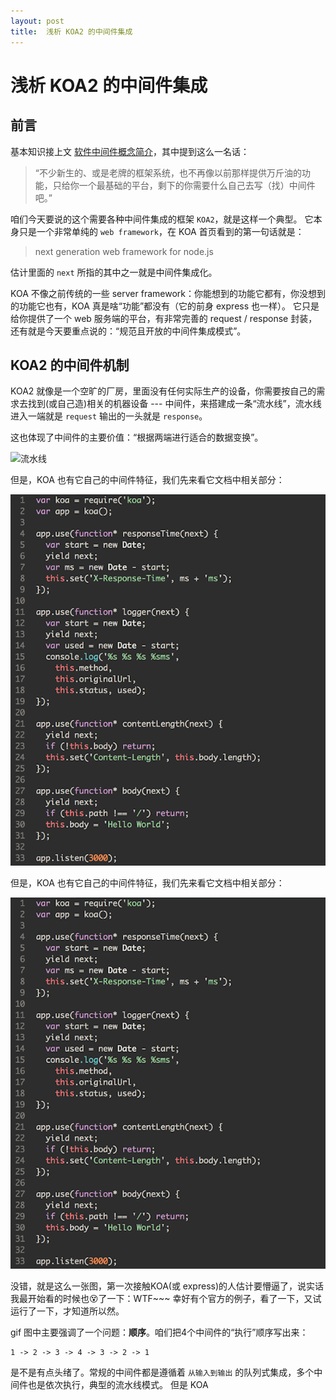 ```yaml
---
layout: post
title:  浅析 KOA2 的中间件集成
---
```


# 浅析 KOA2 的中间件集成

## 前言

基本知识接上文 [软件中间件概念简介](/2016/12/28/middleware.html)，其中提到这么一名话：

> “不少新生的、或是老牌的框架系统，也不再像以前那样提供万斤油的功能，只给你一个最基础的平台，剩下的你需要什么自己去写（找）中间件吧。”

咱们今天要说的这个需要各种中间件集成的框架 `KOA2`，就是这样一个典型。
它本身只是一个非常单纯的 `web framework`，在 KOA 首页看到的第一句话就是：

> next generation web framework for node.js

估计里面的 `next` 所指的其中之一就是中间件集成化。

KOA 不像之前传统的一些 server framework：你能想到的功能它都有，你没想到的功能它也有，KOA 真是啥“功能”都没有（它的前身 express 也一样）。
它只是给你提供了一个 web 服务端的平台，有非常完善的 request / response 封装，还有就是今天要重点说的：“规范且开放的中间件集成模式”。

## KOA2 的中间件机制

KOA2 就像是一个空旷的厂房，里面没有任何实际生产的设备，你需要按自己的需求去找到(或自己造)相关的机器设备 --- 中间件，来搭建成一条“流水线”，流水线进入一端就是 `request` 输出的一头就是 `response`。

这也体现了中间件的主要价值：“根据两端进行适合的数据变换”。

![流水线](http://link)

但是，KOA 也有它自己的中间件特征，我们先来看它文档中相关部分：

![doc.gif](/img/middleware/2-2.gif)

但是，KOA 也有它自己的中间件特征，我们先来看它文档中相关部分：

![doc.gif](/img/middleware/2-2.gif)

没错，就是这么一张图，第一次接触KOA(或 express)的人估计要懵逼了，说实话我最开始看的时候也😵了一下：WTF~~~
幸好有个官方的例子，看了一下，又试运行了一下，才知道所以然。

gif 图中主要强调了一个问题：**顺序**。咱们把4个中间件的“执行”顺序写出来：

~~~
1 -> 2 -> 3 -> 4 -> 3 -> 2 -> 1
~~~

是不是有点头绪了。常规的中间件都是遵循着 `从输入到输出` 的队列式集成，多个中间件也是依次执行，典型的流水线模式。
但是 KOA 